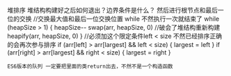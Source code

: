 堆排序 堆结构构建好之后如何退出？边界条件是什么？ 然后进行根节点和最后一位的交换
 //交换最大值和最后一位交换位置 while 不然执行一次就结束了
        while (heapSize > 1) {
            heapSize--
            swap(arr, heapSize, 0)
            //破会了堆结构重新构建
            heapify(arr, heapSize, 0)
        }
         //必须加这个限定条件left < size 不然已经排序正确的会再次参与排序
    if (arr[left] > arr[largest] && left < size) {
        largest = left
    }
    if (arr[right] > arr[largest] && right < size) {
        largest = right
    }

    ES6版本的队列 一定要把里面的类return出去，不然不是一个构造函数